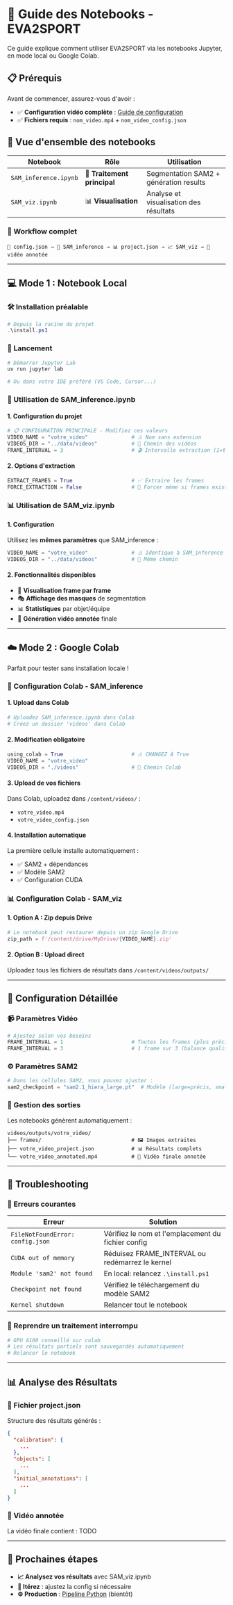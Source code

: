# 📔 Guide des Notebooks - EVA2SPORT

Ce guide explique comment utiliser EVA2SPORT via les notebooks Jupyter, en mode local ou Google Colab.

## 📋 Prérequis

Avant de commencer, assurez-vous d'avoir :
- ✅ **Configuration vidéo complète** : [Guide de configuration](../data/README.md)
- ✅ **Fichiers requis** : `nom_video.mp4` + `nom_video_config.json`

## 🎯 Vue d'ensemble des notebooks

| Notebook | Rôle | Utilisation |
|----------|------|-------------|
| `SAM_inference.ipynb` | 🚀 **Traitement principal** | Segmentation SAM2 + génération results |
| `SAM_viz.ipynb` | 📊 **Visualisation** | Analyse et visualisation des résultats |

### 🔄 Workflow complet
```
📄 config.json → 🚀 SAM_inference → 📊 project.json → 📈 SAM_viz → 🎥 vidéo annotée
```

---

## 💻 Mode 1 : Notebook Local

### 🛠️ Installation préalable
```powershell
# Depuis la racine du projet
.\install.ps1
```

### 🚀 Lancement
```powershell
# Démarrer Jupyter Lab
uv run jupyter lab

# Ou dans votre IDE préféré (VS Code, Cursor...)
```

### 📝 Utilisation de SAM_inference.ipynb

#### 1. **Configuration du projet**
```python
# 📋 CONFIGURATION PRINCIPALE - Modifiez ces valeurs
VIDEO_NAME = "votre_video"              # ⚠️ Nom sans extension
VIDEOS_DIR = "../data/videos"           # 📁 Chemin des vidéos
FRAME_INTERVAL = 3                      # 🎬 Intervalle extraction (1=toutes, 3=1 sur 3)
```

#### 2. **Options d'extraction**
```python
EXTRACT_FRAMES = True                   # ✅ Extraire les frames
FORCE_EXTRACTION = False                # 🔄 Forcer même si frames existent
```


### 📊 Utilisation de SAM_viz.ipynb

#### 1. **Configuration**
Utilisez les **mêmes paramètres** que SAM_inference :
```python
VIDEO_NAME = "votre_video"              # ⚠️ Identique à SAM_inference
VIDEOS_DIR = "../data/videos"           # 📁 Même chemin
```

#### 2. **Fonctionnalités disponibles**
- 🎥 **Visualisation frame par frame**
- 🎭 **Affichage des masques** de segmentation  
- 📊 **Statistiques** par objet/équipe
- 🎨 **Génération vidéo annotée** finale

---

## ☁️ Mode 2 : Google Colab

Parfait pour tester sans installation locale !

### 🚀 Configuration Colab - SAM_inference

#### 1. **Upload dans Colab**
```python
# Uploadez SAM_inference.ipynb dans Colab
# Créez un dossier 'videos' dans Colab
```

#### 2. **Modification obligatoire**
```python
using_colab = True                      # ⚠️ CHANGEZ À True
VIDEO_NAME = "votre_video"
VIDEOS_DIR = "./videos"                 # 📁 Chemin Colab
```

#### 3. **Upload de vos fichiers**
Dans Colab, uploadez dans `/content/videos/` :
- `votre_video.mp4`
- `votre_video_config.json`

#### 4. **Installation automatique**
La première cellule installe automatiquement :
- ✅ SAM2 + dépendances
- ✅ Modèle SAM2
- ✅ Configuration CUDA

### 📊 Configuration Colab - SAM_viz

#### 1. **Option A : Zip depuis Drive**
```python
# Le notebook peut restaurer depuis un zip Google Drive
zip_path = f'/content/drive/MyDrive/{VIDEO_NAME}.zip'
```

#### 2. **Option B : Upload direct**
Uploadez tous les fichiers de résultats dans `/content/videos/outputs/`


---

## 🎯 Configuration Détaillée

### 📹 Paramètres Vidéo

```python
# Ajustez selon vos besoins
FRAME_INTERVAL = 1                      # Toutes les frames (plus précis, plus lent)
FRAME_INTERVAL = 3                      # 1 frame sur 3 (balance qualité/vitesse)  
```

### ⚙️ Paramètres SAM2

```python
# Dans les cellules SAM2, vous pouvez ajuster :
sam2_checkpoint = "sam2.1_hiera_large.pt"  # Modèle (large=précis, small=rapide)
```

### 💾 Gestion des sorties

Les notebooks génèrent automatiquement :
```
videos/outputs/votre_video/
├── frames/                             # 🖼️ Images extraites
├── votre_video_project.json            # 📊 Résultats complets
└── votre_video_annotated.mp4           # 🎥 Vidéo finale annotée
```

---

## 🔧 Troubleshooting

### 🚨 Erreurs courantes

| Erreur | Solution |
|--------|----------|
| `FileNotFoundError: config.json` | Vérifiez le nom et l'emplacement du fichier config |
| `CUDA out of memory` | Réduisez FRAME_INTERVAL ou redémarrez le kernel |
| `Module 'sam2' not found` | En local: relancez `.\install.ps1` |
| `Checkpoint not found` | Vérifiez le téléchargement du modèle SAM2 |
| `Kernel shutdown` | Relancer tout le notebook |


### 🔄 Reprendre un traitement interrompu

```python
# GPU A100 conseillé sur colab
# Les résultats partiels sont sauvegardés automatiquement
# Relancer le notebook

```

---

## 📊 Analyse des Résultats

### 📄 Fichier project.json

Structure des résultats générés :
```json
{
  "calibration": {
    ...
  },
  "objects": [
    ...
  ],
  "initial_annotations": [
    ...
  ]
}
```

### 🎥 Vidéo annotée

La vidéo finale contient :
TODO

---

## 🚀 Prochaines étapes

- **📈 Analysez vos résultats** avec SAM_viz.ipynb
- **🔄 Itérez** : ajustez la config si nécessaire  
- **⚙️ Production** : [Pipeline Python](../README.md#mode-3--pipeline-python-bientôt) (bientôt)
